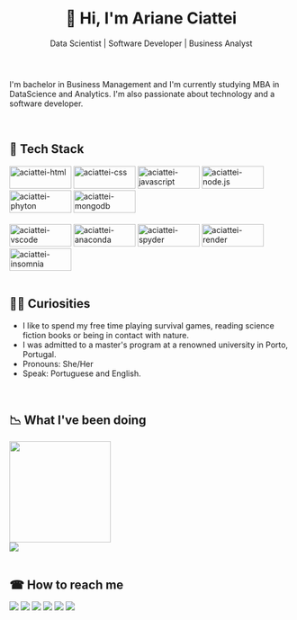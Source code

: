 <header align="center">
  <h1>👋 Hi, I'm Ariane Ciattei</h1>
  <p>Data Scientist | Software Developer | Business Analyst</p>
</header>
<body>
  <p>I'm bachelor in Business Management and I'm currently studying MBA in DataScience and Analytics. I'm also passionate about technology and a software developer.</p>
  <br>
  <div style="display: inline_block">
    <h2>🤖 Tech Stack</h2>
    <img alt="aciattei-html" height="40" width="110" src="https://img.shields.io/badge/HTML5-E34F26?style=for-the-badge&logo=html5&logoColor=white">
    <img alt="aciattei-css" height="40" width="110" src="https://img.shields.io/badge/CSS3-1572B6?style=for-the-badge&logo=css3&logoColor=white">
    <img alt="aciattei-javascript" height="40" width="110" src="https://img.shields.io/badge/JavaScript-F7DF1E?style=for-the-badge&logo=javascript&logoColor=black">
    <img alt="aciattei-node.js" height="40" width="110" src="https://img.shields.io/badge/node.js-339933?style=for-the-badge&logo=Node.js&logoColor=white">
    <img alt="aciattei-phyton" height="40" width="110" src="https://img.shields.io/badge/Python-3776AB?style=for-the-badge&logo=python&logoColor=white">
    <img alt="aciattei-mongodb" height="40" width="110" src="https://img.shields.io/badge/MongoDB-%234ea94b.svg?style=for-the-badge&logo=mongodb&logoColor=white">
    <br><br>
    <img alt="aciattei-vscode" height="40" width="110" src="https://img.shields.io/badge/Visual%20Studio%20Code-0078d7.svg?style=for-the-badge&logo=visual-studio-code&logoColor=white">
    <img alt="aciattei-anaconda" height="40" width="110" src="https://img.shields.io/badge/Anaconda-%2344A833.svg?style=for-the-badge&logo=anaconda&logoColor=white">
    <img alt="aciattei-spyder" height="40" width="110" src="https://img.shields.io/badge/Spyder-838485?style=for-the-badge&logo=spyder%20ide&logoColor=maroon">
    <img alt="aciattei-render" height="40" width="110" src="https://img.shields.io/badge/Render-%46E3B7.svg?style=for-the-badge&logo=render&logoColor=white">
    <img alt="aciattei-insomnia" height="40" width="110" src="https://img.shields.io/badge/Insomnia-black?style=for-the-badge&logo=insomnia&logoColor=5849BE">
  </div>
  <br>
  <h2>🕵️‍♀️ Curiosities</h2>
  <ul>
    <li>I like to spend my free time playing survival games, reading science fiction books or being in contact with nature.</li>
    <li>I was admitted to a master's program at a renowned university in Porto, Portugal.</li>
    <li>Pronouns: She/Her</li>
    <li>Speak: Portuguese and English.</li>
  </ul>
  <br>
  <h2>📉 What I've been doing</h2>
  <div>
    <a href="https://github.com/aciattei">
    <img height="180em" src="https://github-readme-stats.vercel.app/api?username=aciattei&show_icons=true&theme=github_dark&include_all_commits=true&count_private=true"/>
    </a>
  </div>
  <div>
    <a href="https://github.com/aciattei"></a>
    <img src="https://github-readme-stats.vercel.app/api/top-langs/?username=aciattei&layout=compact&theme=github_dark">
  </div>
  <br>
  <h2>☎ How to reach me</h2>
  <div style="display: inline_block"> 
    <a href="https://instagram.com/falaoiariane" target="_blank"><img src="https://img.shields.io/badge/-Instagram-%23E4405F?style=for-the-badge&logo=instagram&logoColor=white" target="_blank"></a>
    <a href="https://www.facebook.com/aciattei" target="_blank"><img src="https://img.shields.io/badge/Facebook-1877F2?style=for-the-badge&logo=facebook&logoColor=white" target="_blank"></a>
    <a href="https://linkedin.com/in/ariane-ciattei-62389141/" target="_blank"><img src="https://img.shields.io/badge/-LinkedIn-%230077B5?style=for-the-badge&logo=linkedin&logoColor=white" target="_blank"></a>
    <a href="https://x.com/arianeciattei" target="_blank"><img src="https://img.shields.io/badge/Twitter-1DA1F2?style=for-the-badge&logo=twitter&logoColor=white" target="_blank"></a>
    <a href = "mailto:aciattei@gmail.com"><img src="https://img.shields.io/badge/-Gmail-%23333?style=for-the-badge&logo=gmail&logoColor=white" target="_blank"></a>
    <a href="https://aciattei.github.io/portfolio/">
    <img src="https://img.shields.io/badge/Portfolio-%23000000.svg?style=for-the-badge&logo=react&logoColor=white"/>
  </div>
</body>